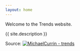 ```yaml
---
layout: home
---
```


Welcome to the Trends website.

{{ site.description }}

Source: [![MichaelCurrin - trends](https://img.shields.io/static/v1?label=MichaelCurrin&message=trends&color=blue&logo=github)](https://github.com/MichaelCurrin/trends)
